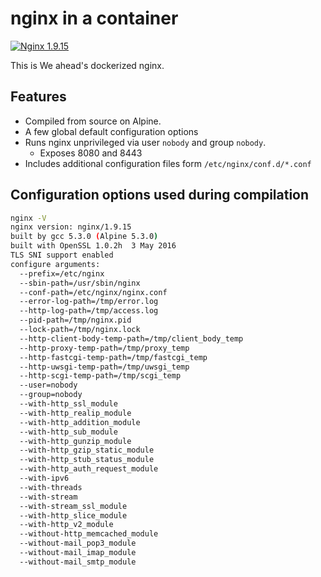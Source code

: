 # nginx in a container

[![Nginx 1.9.15](https://img.shields.io/badge/nginx-1.9.15-green.svg)](https://github.com/nginx/nginx/releases/tag/release-1.9.15)

This is We ahead's dockerized nginx.


## Features

- Compiled from source on Alpine.
- A few global default configuration options
- Runs nginx unprivileged via user `nobody` and group `nobody`.
  - Exposes 8080 and 8443
- Includes additional configuration files form `/etc/nginx/conf.d/*.conf` 


## Configuration options used during compilation

```sh
nginx -V
nginx version: nginx/1.9.15
built by gcc 5.3.0 (Alpine 5.3.0)
built with OpenSSL 1.0.2h  3 May 2016
TLS SNI support enabled
configure arguments:
  --prefix=/etc/nginx
  --sbin-path=/usr/sbin/nginx
  --conf-path=/etc/nginx/nginx.conf
  --error-log-path=/tmp/error.log
  --http-log-path=/tmp/access.log
  --pid-path=/tmp/nginx.pid
  --lock-path=/tmp/nginx.lock
  --http-client-body-temp-path=/tmp/client_body_temp
  --http-proxy-temp-path=/tmp/proxy_temp
  --http-fastcgi-temp-path=/tmp/fastcgi_temp
  --http-uwsgi-temp-path=/tmp/uwsgi_temp
  --http-scgi-temp-path=/tmp/scgi_temp
  --user=nobody
  --group=nobody
  --with-http_ssl_module
  --with-http_realip_module
  --with-http_addition_module
  --with-http_sub_module
  --with-http_gunzip_module
  --with-http_gzip_static_module
  --with-http_stub_status_module
  --with-http_auth_request_module
  --with-ipv6
  --with-threads
  --with-stream
  --with-stream_ssl_module
  --with-http_slice_module
  --with-http_v2_module
  --without-http_memcached_module
  --without-mail_pop3_module
  --without-mail_imap_module
  --without-mail_smtp_module
```

